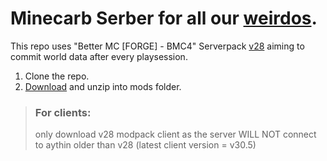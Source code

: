 # Minecarb Serber for all our [weirdos](https://weirdos.info).
This repo uses "Better MC [FORGE] - BMC4" Serverpack [v28](https://www.curseforge.com/minecraft/modpacks/better-mc-forge-bmc4/files/5418541) aiming to commit world data after every playsession. 

1. Clone the repo.
2. [Download](https://drive.google.com/file/d/13bqnDH_jbMvBqEanOP6BlfwuVNOvhail/) and unzip into mods folder.  

> ### For clients:
> only download v28 modpack client as the server WILL NOT connect to aythin older than v28 (latest client version = v30.5)
